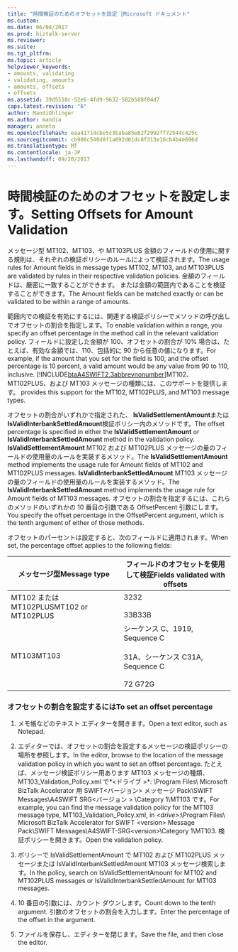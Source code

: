 ```yaml
---
title: "時間検証のためのオフセットを設定 |Microsoft ドキュメント"
ms.custom: 
ms.date: 06/08/2017
ms.prod: biztalk-server
ms.reviewer: 
ms.suite: 
ms.tgt_pltfrm: 
ms.topic: article
helpviewer_keywords:
- amounts, validating
- validating, amounts
- amounts, offsets
- offsets
ms.assetid: 39d5510c-52e6-4fd9-9632-582b508f04d7
caps.latest.revision: "6"
author: MandiOhlinger
ms.author: mandia
manager: anneta
ms.openlocfilehash: eaa41714cbe5c3baba85e82f2992ff72544c425c
ms.sourcegitcommit: cb908c540d8f1a692d01dc8f313e16cb4b4e696d
ms.translationtype: MT
ms.contentlocale: ja-JP
ms.lasthandoff: 09/20/2017
---
```

# <a name="setting-offsets-for-amount-validation"></a><span data-ttu-id="50b7e-102">時間検証のためのオフセットを設定します。</span><span class="sxs-lookup"><span data-stu-id="50b7e-102">Setting Offsets for Amount Validation</span></span>
<span data-ttu-id="50b7e-103">メッセージ型 MT102、MT103、や MT103PLUS 金額のフィールドの使用に関する規則は、それぞれの検証ポリシーのルールによって検証されます。</span><span class="sxs-lookup"><span data-stu-id="50b7e-103">The usage rules for Amount fields in message types MT102, MT103, and MT103PLUS are validated by rules in their respective validation policies.</span></span> <span data-ttu-id="50b7e-104">金額のフィールドは、厳密に一致することができます。 または金額の範囲内であることを検証することができます。</span><span class="sxs-lookup"><span data-stu-id="50b7e-104">The Amount fields can be matched exactly or can be validated to be within a range of amounts.</span></span>  
  
 <span data-ttu-id="50b7e-105">範囲内での検証を有効にするには、関連する検証ポリシーでメソッドの呼び出しでオフセットの割合を指定します。</span><span class="sxs-lookup"><span data-stu-id="50b7e-105">To enable validation within a range, you specify an offset percentage in the method call in the relevant validation policy.</span></span> <span data-ttu-id="50b7e-106">フィールドに設定した金額が 100、オフセットの割合が 10% 場合は、たとえば、有効な金額では、110、包括的に 90 から任意の値になります。</span><span class="sxs-lookup"><span data-stu-id="50b7e-106">For example, if the amount that you set for the field is 100, and the offset percentage is 10 percent, a valid amount would be any value from 90 to 110, inclusive.</span></span> [!INCLUDE[btaA4SWIFT2.3abbrevnonumber](../../includes/btaa4swift2-3abbrevnonumber-md.md)]<span data-ttu-id="50b7e-107">MT102、MT102PLUS、および MT103 メッセージの種類には、このサポートを提供します。</span><span class="sxs-lookup"><span data-stu-id="50b7e-107"> provides this support for the MT102, MT102PLUS, and MT103 message types.</span></span>  
  
 <span data-ttu-id="50b7e-108">オフセットの割合がいずれかで指定された、 **IsValidSettlementAmount**または**IsValidInterbankSettledAmount**検証ポリシー内のメソッドです。</span><span class="sxs-lookup"><span data-stu-id="50b7e-108">The offset percentage is specified in either the **IsValidSettlementAmount** or **IsValidInterbankSettledAmount** method in the validation policy.</span></span> <span data-ttu-id="50b7e-109">**IsValidSettlementAmount** MT102 および MT102PLUS メッセージの量のフィールドの使用量のルールを実装するメソッド。</span><span class="sxs-lookup"><span data-stu-id="50b7e-109">The **IsValidSettlementAmount** method implements the usage rule for Amount fields of MT102 and MT102PLUS messages.</span></span> <span data-ttu-id="50b7e-110">**IsValidInterbankSettledAmount** MT103 メッセージの量のフィールドの使用量のルールを実装するメソッド。</span><span class="sxs-lookup"><span data-stu-id="50b7e-110">The **IsValidInterbankSettledAmount** method implements the usage rule for Amount fields of MT103 messages.</span></span> <span data-ttu-id="50b7e-111">オフセットの割合を指定するには、これらのメソッドのいずれかの 10 番目の引数である OffsetPercent 引数にします。</span><span class="sxs-lookup"><span data-stu-id="50b7e-111">You specify the offset percentage in the OffsetPercent argument, which is the tenth argument of either of those methods.</span></span>  
  
 <span data-ttu-id="50b7e-112">オフセットのパーセントは設定すると、次のフィールドに適用されます。</span><span class="sxs-lookup"><span data-stu-id="50b7e-112">When set, the percentage offset applies to the following fields:</span></span>  
  
|<span data-ttu-id="50b7e-113">メッセージ型</span><span class="sxs-lookup"><span data-stu-id="50b7e-113">Message type</span></span>|<span data-ttu-id="50b7e-114">フィールドのオフセットを使用して検証</span><span class="sxs-lookup"><span data-stu-id="50b7e-114">Fields validated with offsets</span></span>|  
|------------------|-----------------------------------|  
|<span data-ttu-id="50b7e-115">MT102 または MT102PLUS</span><span class="sxs-lookup"><span data-stu-id="50b7e-115">MT102 or MT102PLUS</span></span>|<span data-ttu-id="50b7e-116">32</span><span class="sxs-lookup"><span data-stu-id="50b7e-116">32</span></span><br /><br /> <span data-ttu-id="50b7e-117">33B</span><span class="sxs-lookup"><span data-stu-id="50b7e-117">33B</span></span>|  
|<span data-ttu-id="50b7e-118">MT103</span><span class="sxs-lookup"><span data-stu-id="50b7e-118">MT103</span></span>|<span data-ttu-id="50b7e-119">シーケンス C、19</span><span class="sxs-lookup"><span data-stu-id="50b7e-119">19, Sequence C</span></span><br /><br /> <span data-ttu-id="50b7e-120">31A、シーケンス C</span><span class="sxs-lookup"><span data-stu-id="50b7e-120">31A, Sequence C</span></span><br /><br /> <span data-ttu-id="50b7e-121">72 G</span><span class="sxs-lookup"><span data-stu-id="50b7e-121">72G</span></span>|  
  
### <a name="to-set-an-offset-percentage"></a><span data-ttu-id="50b7e-122">オフセットの割合を設定するには</span><span class="sxs-lookup"><span data-stu-id="50b7e-122">To set an offset percentage</span></span>  
  
1.  <span data-ttu-id="50b7e-123">メモ帳などのテキスト エディターを開きます。</span><span class="sxs-lookup"><span data-stu-id="50b7e-123">Open a text editor, such as Notepad.</span></span>  
  
2.  <span data-ttu-id="50b7e-124">エディターでは、オフセットの割合を設定するメッセージの検証ポリシーの場所を参照します。</span><span class="sxs-lookup"><span data-stu-id="50b7e-124">In the editor, browse to the location of the message validation policy in which you want to set an offset percentage.</span></span> <span data-ttu-id="50b7e-125">たとえば、メッセージ検証ポリシー用あります MT103 メッセージの種類、MT103_Validation_Policy.xml で*\<ドライブ >*: \Program Files\ Microsoft BizTalk Accelerator 用 SWIFT\<バージョン> メッセージ Pack\SWIFT Messages\A4SWIFT SRG\<バージョン > \Category 1\MT103 です。</span><span class="sxs-lookup"><span data-stu-id="50b7e-125">For example, you can find the message validation policy for the MT103 message type, MT103_Validation_Policy.xml, in *\<drive>*:\Program Files\ Microsoft BizTalk Accelerator for SWIFT \<version> Message Pack\SWIFT Messages\A4SWIFT-SRG\<version>\Category 1\MT103.</span></span> <span data-ttu-id="50b7e-126">検証ポリシーを開きます。</span><span class="sxs-lookup"><span data-stu-id="50b7e-126">Open the validation policy.</span></span>  
  
3.  <span data-ttu-id="50b7e-127">ポリシーで IsValidSettlementAmount で MT102 および MT102PLUS メッセージまたは IsValidInterbankSettledAmount MT103 メッセージ検索します。</span><span class="sxs-lookup"><span data-stu-id="50b7e-127">In the policy, search on IsValidSettlementAmount for MT102 and MT102PLUS messages or IsValidInterbankSettledAmount for MT103 messages.</span></span>  
  
4.  <span data-ttu-id="50b7e-128">10 番目の引数には、カウント ダウンします。</span><span class="sxs-lookup"><span data-stu-id="50b7e-128">Count down to the tenth argument.</span></span> <span data-ttu-id="50b7e-129">引数のオフセットの割合を入力します。</span><span class="sxs-lookup"><span data-stu-id="50b7e-129">Enter the percentage of the offset in the argument.</span></span>  
  
5.  <span data-ttu-id="50b7e-130">ファイルを保存し、エディターを閉じます。</span><span class="sxs-lookup"><span data-stu-id="50b7e-130">Save the file, and then close the editor.</span></span>